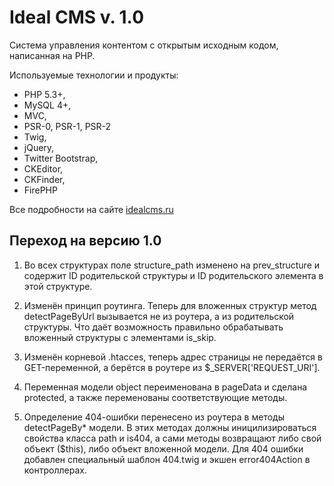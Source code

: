 Ideal CMS v. 1.0
=========

Система управления контентом с открытым исходным кодом, написанная на PHP.

Используемые технологии и продукты:

* PHP 5.3+,
* MySQL 4+, 
* MVC, 
* PSR-0, PSR-1, PSR-2
* Twig, 
* jQuery,
* Twitter Bootstrap,
* CKEditor,
* CKFinder, 
* FirePHP

Все подробности на сайте [idealcms.ru](http://idealcms.ru/)

Переход на версию 1.0
---

1. Во всех структурах поле structure_path изменено на prev_structure и содержит
ID родительской структуры и ID родительского элемента в этой структуре.

2. Изменён принцип роутинга. Теперь для вложенных структур метод detectPageByUrl
вызывается не из роутера, а из родительской структуры. Что даёт возможность
правильно обрабатывать вложенный структуры с элементами is_skip.

3. Изменён корневой .htacces, теперь адрес страницы не передаётся в GET-переменной,
а берётся в роутере из $_SERVER['REQUEST_URI'].

4. Переменная модели object переименована в pageData и сделана protected, а также
переменованы соответствующие методы.

5. Определение 404-ошибки перенесено из роутера в методы detectPageBy* модели.
В этих методах должны иницилизироваться свойства класса path и is404, а сами
методы возвращают либо свой объект ($this), либо объект вложенной модели. Для
404 ошибки добавлен специальный шаблон 404.twig и экшен error404Action в контроллерах.